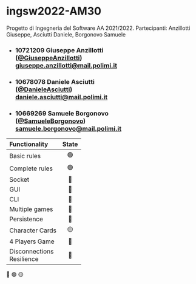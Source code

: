# ingsw2022-AM30
Progetto di Ingegneria del Software AA 2021/2022. Partecipanti: Anzillotti Giuseppe, Asciutti Daniele, Borgonovo Samuele

- ###   10721209    Giuseppe Anzillotti <br> ([@GiuseppeAnzillotti](https://github.com/GiuseppeAnzillotti)) <br>giuseppe.anzillotti@mail.polimi.it
- ###   10678078    Daniele Asciutti    <br>([@DanieleAsciutti](https://github.com/DanieleAsciutti)) <br>daniele.asciutti@mail.polimi.it
- ###   10669269    Samuele Borgonovo <br> ([@SamueleBorgonovo](https://github.com/SamueleBorgonovo)) <br>samuele.borgonovo@mail.polimi.it


| Functionality                 |                       State                        |
|:------------------------------|:--------------------------------------------------:|
| Basic rules                   | 🟢 |
| Complete rules                | 🟢 |
| Socket                        | 🔴 |
| GUI                           | 🔴 |
| CLI                           | 🔴 |
| Multiple games                | 🔴 |
| Persistence                   | 🔴 |
| Character Cards               | 🟡 |
| 4 Players Game                | 🔴 |
| Disconnections<br/>Resilience | 🔴 |

🔴
🟢
🟡
